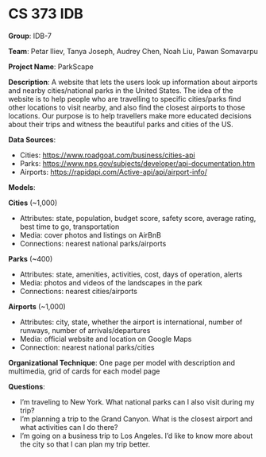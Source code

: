 # CS 373 IDB

**Group**: IDB-7

**Team**: Petar Iliev, Tanya Joseph, Audrey Chen, Noah Liu, Pawan Somavarpu

**Project Name**: ParkScape 

**Description**: A website that lets the users look up information about airports and nearby cities/national parks in the United States. The idea of the website is to help people who are travelling to specific cities/parks find other locations to visit nearby, and also find the closest airports to those locations. Our purpose is to help travellers make more educated decisions about their trips and witness the beautiful parks and cities of the US. 

**Data Sources**:

* Cities: https://www.roadgoat.com/business/cities-api
* Parks: https://www.nps.gov/subjects/developer/api-documentation.htm
* Airports: https://rapidapi.com/Active-api/api/airport-info/

**Models**:

**Cities** (~1,000)
* Attributes: state, population, budget score, safety score, average rating, best time to go, transportation
* Media: cover photos and listings on AirBnB
* Connections: nearest national parks/airports

**Parks** (~400)
* Attributes: state, amenities, activities, cost, days of operation, alerts
* Media: photos and videos of the landscapes in the park 
* Connections: nearest cities/airports

**Airports** (~1,000)
* Attributes: city, state, whether the airport is international, number of runways, number of arrivals/departures
* Media: official website and location on Google Maps
* Connection: nearest national parks/cities

**Organizational Technique**: One page per model with description and multimedia, grid of cards for each model page

**Questions**:
* I’m traveling to New York. What national parks can I also visit during my trip?
* I’m planning a trip to the Grand Canyon. What is the closest airport and what activities can I do there? 
* I’m going on a business trip to Los Angeles. I’d like to know more about the city so that I can plan my trip better. 
